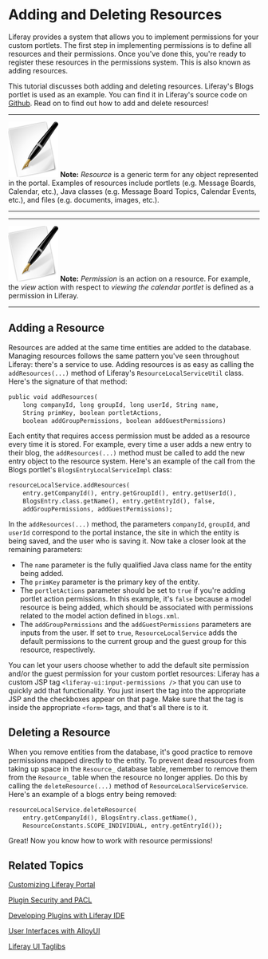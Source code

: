 # Adding and Deleting Resources [](id=adding-and-deleting-resources)

Liferay provides a system that allows you to implement permissions for your 
custom portlets. The first step in implementing permissions is to define all 
resources and their permissions. Once you've done this, you're ready to register 
these resources in the permissions system. This is also known as adding 
resources.

This tutorial discusses both adding and deleting resources. Liferay's Blogs 
portlet is used as an example. You can find it in Liferay's source code on 
[Github](https://github.com/liferay/liferay-portal). Read on to find out how to 
add and delete resources!

---

 ![Note](../../images/tip-pen-paper.png) **Note:** *Resource* is a generic term 
  for any object represented in the portal. Examples of resources include 
  portlets (e.g. Message Boards, Calendar, etc.), Java classes (e.g. Message 
  Board Topics, Calendar Events, etc.), and files (e.g.  documents, images, 
  etc.). 

---

---

 ![Note](../../images/tip-pen-paper.png) **Note:** *Permission* is an action on 
  a resource. For example, the *view* action with respect to *viewing the 
  calendar portlet* is defined as a permission in Liferay.

---

## Adding a Resource 

Resources are added at the same time entities are added to the database. 
Managing resources follows the same pattern you've seen throughout Liferay: 
there's a service to use. Adding resources is as easy as calling the 
`addResources(...)` method of Liferay's `ResourceLocalServiceUtil` class. Here's 
the signature of that method: 

    public void addResources(
        long companyId, long groupId, long userId, String name,
        String primKey, boolean portletActions,
        boolean addGroupPermissions, boolean addGuestPermissions)

Each entity that requires access permission must be added as a resource every 
time it is stored. For example, every time a user adds a new entry to their 
blog, the `addResources(...)` method must be called to add the new entry object 
to the resource system. Here's an example of the call from the Blogs portlet's 
`BlogsEntryLocalServiceImpl` class: 

    resourceLocalService.addResources(
        entry.getCompanyId(), entry.getGroupId(), entry.getUserId(),
        BlogsEntry.class.getName(), entry.getEntryId(), false,
        addGroupPermissions, addGuestPermissions);

In the `addResources(...)` method, the parameters `companyId`, `groupId`, and
`userId` correspond to the portal instance, the site in which the entity is
being saved, and the user who is saving it. Now take a closer look at the 
remaining parameters: 

- The `name` parameter is the fully qualified Java class name for the 
  entity being added. 
- The `primKey` parameter is the primary key of the entity. 
- The `portletActions` parameter should be set to `true` if you're adding
  portlet action permissions. In this example, it's `false` because a model
  resource is being added, which should be associated with permissions related 
  to the model action defined in `blogs.xml`. 
- The `addGroupPermissions` and the `addGuestPermissions` parameters are inputs
  from the user. If set to `true`, `ResourceLocalService` adds the default
  permissions to the current group and the guest group for this resource,
  respectively. 

You can let your users choose whether to add the default site permission and/or
the guest permission for your custom portlet resources: Liferay has a custom
JSP tag `<liferay-ui:input-permissions />` that you can use to quickly add that
functionality. You just insert the tag into the appropriate JSP and the
checkboxes appear on that page. Make sure that the tag is inside the
appropriate `<form>` tags, and that's all there is to it. 

## Deleting a Resource 

When you remove entities from the database, it's good practice to remove 
permissions mapped directly to the entity. To prevent dead resources from
taking up space in the `Resource_` database table, remember to remove them from
the `Resource_` table when the resource no longer applies. Do this by calling
the `deleteResource(...)` method of `ResourceLocalServiceService`. Here's an
example of a blogs entry being removed: 

    resourceLocalService.deleteResource(
        entry.getCompanyId(), BlogsEntry.class.getName(),
        ResourceConstants.SCOPE_INDIVIDUAL, entry.getEntryId());

Great! Now you know how to work with resource permissions! 

## Related Topics

[Customizing Liferay Portal](/tutorials/-/knowledge_base/customizing-liferay-portal)

[Plugin Security and PACL](/tutorials/-/knowledge_base/plugin-security-and-pacl)

[Developing Plugins with Liferay IDE](/tutorials/-/knowledge_base/liferay-ide)

[User Interfaces with AlloyUI](/tutorials/-/knowledge_base/alloyui)

[Liferay UI Taglibs](/tutorials/-/knowledge_base/liferay-ui-taglibs)
